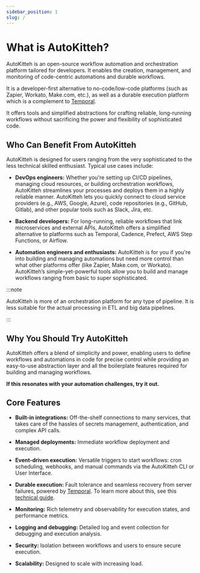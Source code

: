 ```yaml
---
sidebar_position: 1
slug: /
---
```


# What is AutoKitteh?

AutoKitteh is an open-source workflow automation and orchestration platform
tailored for developers. It enables the creation, management, and monitoring
of code-centric automations and durable workflows.

It is a developer-first alternative to no-code/low-code platforms (such as
Zapier, Workato, Make.com, etc.), as well as a durable execution platform
which is a complement to [Temporal](https://temporal.io).

It offers tools and simplified abstractions for crafting reliable,
long-running workflows without sacrificing the power and flexibility of
sophisticated code.

## Who Can Benefit From AutoKitteh

AutoKitteh is designed for users ranging from the very sophisticated to the
less technical skilled enthusiast. Typical use cases include:

- **DevOps engineers:** Whether you're setting up CI/CD pipelines, managing cloud resources, or building orchestration workflows, AutoKitteh streamlines your processes and deploys them in a highly reliable manner. AutoKitteh lets you quickly connect to cloud service providers (e.g., AWS, Google, Azure), code repositories (e.g., GitHub, Gitlab), and other popular tools such as Slack, Jira, etc.

- **Backend developers:** For long-running, reliable workflows that link microservices and external APIs, AutoKitteh offers a simplified alternative to platforms such as Temporal, Cadence, Prefect, AWS Step Functions, or Airflow.

<!-- - **Automation engineers and enthusiasts:** If you're seeking an alternative to platforms like Zapier, Make.com, or Workato, AutoKitteh's code-centric approach empowers you to build and manage customized, complex, and long-running automation solutions.
 -->

- **Automation engineers and enthusiasts:** AutoKitteh is for you if you're into building and managing automations but need more control than what other platforms offer (like Zapier, Make.com, or Workato). AutoKitteh’s simple-yet-powerful tools allow you to build and manage workflows ranging from basic to super sophisticated.

:::note

AutoKitteh is more of an orchestration platform for any type of pipeline. It
is less suitable for the actual processing in ETL and big data pipelines.

:::

## Why You Should Try AutoKitteh

AutoKitteh offers a blend of simplicity and power, enabling users to define workflows and automations in code for precise control while providing an easy-to-use abstraction layer and all the boilerplate features required for building and managing workflows.

**If this resonates with your automation challenges, try it out.**

## Core Features

- **Built-in integrations:** Off-the-shelf connections to many services, that takes care of the hassles of secrets management, authentication, and complex API calls.

- **Managed deployments:** Immediate workflow deployment and execution.

- **Event-driven execution:** Versatile triggers to start workflows: cron scheduling, webhooks, and manual commands via the AutoKitteh CLI or User Interface.

- **Durable execution:** Fault tolerance and seamless recovery from server failures,
  powered by [Temporal](https://temporal.io). To learn more about this, see this
  [technical guide](https://assets.temporal.io/durable-execution.pdf).

- **Monitoring:** Rich telemetry and observability for execution states, and performance metrics.

- **Logging and debugging:** Detailed log and event collection for debugging and execution analysis.

- **Security:** Isolation between workflows and users to ensure secure execution.

- **Scalability:** Designed to scale with increasing load.
